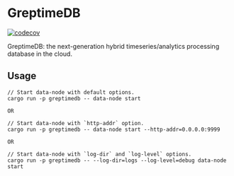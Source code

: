 # GreptimeDB

[![codecov](https://codecov.io/gh/GrepTimeTeam/greptimedb/branch/develop/graph/badge.svg?token=FITFDI3J3C)](https://codecov.io/gh/GrepTimeTeam/greptimedb)

GreptimeDB: the next-generation hybrid timeseries/analytics processing database in the cloud.

## Usage

```
// Start data-node with default options.
cargo run -p greptimedb -- data-node start

OR

// Start data-node with `http-addr` option.
cargo run -p greptimedb -- data-node start --http-addr=0.0.0.0:9999

OR

// Start data-node with `log-dir` and `log-level` options.
cargo run -p greptimedb -- --log-dir=logs --log-level=debug data-node start
```